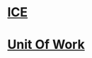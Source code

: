 # [ICE](https://1drv.ms/p/s!AvjFXmTC_Q7Kgus9CQOMK7kIe5d3_w)
# [Unit Of Work](https://1drv.ms/p/s!AvjFXmTC_Q7KgvNkRVXh5i9zrun4BA)
